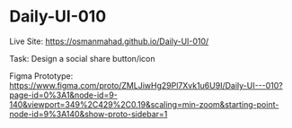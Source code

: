 # Daily-UI-010

Live Site: https://osmanmahad.github.io/Daily-UI-010/

Task: Design a social share button/icon

Figma Prototype: https://www.figma.com/proto/ZMLJiwHg29Pl7Xvk1u6U9I/Daily-UI---010?page-id=0%3A1&node-id=9-140&viewport=349%2C429%2C0.19&scaling=min-zoom&starting-point-node-id=9%3A140&show-proto-sidebar=1
